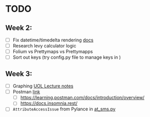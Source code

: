# TODO
## Week 2:
- [ ] Fix datetime/timedelta rendering [docs](https://www.geeksforgeeks.org/python-datetime-timedelta-function/)
- [ ] Research levy calculator logic
- [ ] Folium vs Prettymaps vs Prettymapps <!--but for what tho-->
- [ ] Sort out keys (try config.py file to manage keys in )

## Week 3:
- [ ] Graphing [UOL Lecture notes](./source/ditp_ch5-graphalgorithms__uol.pdf)
- [ ] Postman [link](https://datasciencedojo.com/blog/postman-and-python/)
  - [ ] https://learning.postman.com/docs/introduction/overview/
  - [ ] https://docs.insomnia.rest/
- [ ] `AttributeAccessIssue` from Pylance in [at_sms.py](./modules/at_sms.py)
